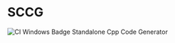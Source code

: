 # SCCG
![CI Windows Badge](https://github.com/Kaninchen221/SCCG/actions/workflows/CI%20Windows.yml/badge.svg)
Standalone Cpp Code Generator
